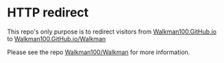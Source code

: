 # HTTP redirect

This repo's only purpose is to redirect visitors from [Walkman100.GitHub.io](http://walkman100.github.io) to [Walkman100.GitHub.io/Walkman](http://walkman100.github.io/Walkman/)

Please see the repo [Walkman100/Walkman](http://github.com/Walkman100/Walkman) for more information.
